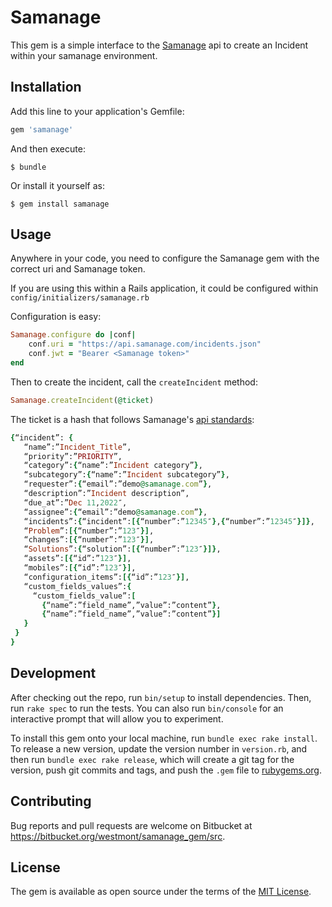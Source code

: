 # Samanage

This gem is a simple interface to the [Samanage](https://www.samanage.com/api/) api to create an Incident within your samanage environment.

## Installation

Add this line to your application's Gemfile:

```ruby
gem 'samanage'
```

And then execute:

    $ bundle

Or install it yourself as:

    $ gem install samanage

## Usage

Anywhere in your code, you need to configure the Samanage gem with the correct uri and Samanage token.

If you are using this within a Rails application, it could be configured within `config/initializers/samanage.rb` 

Configuration is easy:
```ruby
Samanage.configure do |conf|
	conf.uri = "https://api.samanage.com/incidents.json"
	conf.jwt = "Bearer <Samanage token>"
end
```

Then to create the incident, call the `createIncident` method:

```ruby
Samanage.createIncident(@ticket)
```

The ticket is a hash that follows Samanage's [api standards](https://www.samanage.com/api/incidents/):
```ruby
{“incident”: {
   “name”:”Incident_Title”,
   “priority”:”PRIORITY”,
   “category”:{“name”:”Incident category”},
   “subcategory”:{“name”:”Incident subcategory”},
   “requester”:{“email”:”demo@samanage.com”},
   “description”:”Incident description”,
   “due_at”:”Dec 11,2022″,
   “assignee”:{“email”:”demo@samanage.com”},
   “incidents”:{“incident”:[{“number”:”12345″},{“number”:”12345″}]},
   “Problem”:[{“number”:”123″}],
   “changes”:[{“number”:”123″}],  
   “Solutions”:{“solution”:[{“number”:”123″}]},
   “assets”:[{“id”:”123″}],
   “mobiles”:[{“id”:”123″}],
   “configuration_items”:[{“id”:”123″}],
   “custom_fields_values”:{
     “custom_fields_value”:[
       {“name”:”field_name”,”value”:”content”},
       {“name”:”field_name”,”value”:”content”}]
   }
 }
}
```

## Development

After checking out the repo, run `bin/setup` to install dependencies. Then, run `rake spec` to run the tests. You can also run `bin/console` for an interactive prompt that will allow you to experiment.

To install this gem onto your local machine, run `bundle exec rake install`. To release a new version, update the version number in `version.rb`, and then run `bundle exec rake release`, which will create a git tag for the version, push git commits and tags, and push the `.gem` file to [rubygems.org](https://rubygems.org).

## Contributing

Bug reports and pull requests are welcome on Bitbucket at https://bitbucket.org/westmont/samanage_gem/src.

## License

The gem is available as open source under the terms of the [MIT License](https://opensource.org/licenses/MIT).
